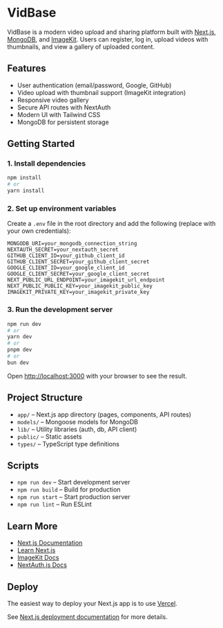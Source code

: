 # VidBase

VidBase is a modern video upload and sharing platform built with [Next.js](https://nextjs.org), [MongoDB](https://www.mongodb.com/), and [ImageKit](https://imagekit.io/). Users can register, log in, upload videos with thumbnails, and view a gallery of uploaded content.

## Features

- User authentication (email/password, Google, GitHub)
- Video upload with thumbnail support (ImageKit integration)
- Responsive video gallery
- Secure API routes with NextAuth
- Modern UI with Tailwind CSS
- MongoDB for persistent storage

## Getting Started

### 1. Install dependencies

```bash
npm install
# or
yarn install
```

### 2. Set up environment variables

Create a `.env` file in the root directory and add the following (replace with your own credentials):

```
MONGODB_URI=your_mongodb_connection_string
NEXTAUTH_SECRET=your_nextauth_secret
GITHUB_CLIENT_ID=your_github_client_id
GITHUB_CLIENT_SECRET=your_github_client_secret
GOOGLE_CLIENT_ID=your_google_client_id
GOOGLE_CLIENT_SECRET=your_google_client_secret
NEXT_PUBLIC_URL_ENDPOINT=your_imagekit_url_endpoint
NEXT_PUBLIC_PUBLIC_KEY=your_imagekit_public_key
IMAGEKIT_PRIVATE_KEY=your_imagekit_private_key
```

### 3. Run the development server

```bash
npm run dev
# or
yarn dev
# or
pnpm dev
# or
bun dev
```

Open [http://localhost:3000](http://localhost:3000) with your browser to see the result.

## Project Structure

- `app/` – Next.js app directory (pages, components, API routes)
- `models/` – Mongoose models for MongoDB
- `lib/` – Utility libraries (auth, db, API client)
- `public/` – Static assets
- `types/` – TypeScript type definitions

## Scripts

- `npm run dev` – Start development server
- `npm run build` – Build for production
- `npm run start` – Start production server
- `npm run lint` – Run ESLint

## Learn More

- [Next.js Documentation](https://nextjs.org/docs)
- [Learn Next.js](https://nextjs.org/learn)
- [ImageKit Docs](https://docs.imagekit.io/)
- [NextAuth.js Docs](https://next-auth.js.org/)

## Deploy

The easiest way to deploy your Next.js app is to use [Vercel](https://vercel.com/new?utm_medium=default-template&filter=next.js&utm_source=create-next-app&utm_campaign=create-next-app-readme).

See [Next.js deployment documentation](https://nextjs.org/docs/app/building-your-application/deploying) for more details.